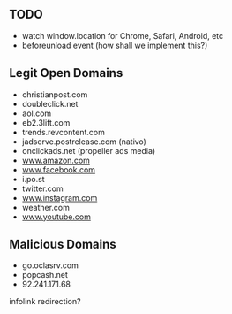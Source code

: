 ## TODO
* watch window.location for Chrome, Safari, Android, etc
* beforeunload event (how shall we implement this?)

## Legit Open Domains
* christianpost.com
* doubleclick.net
* aol.com
* eb2.3lift.com
* trends.revcontent.com
* jadserve.postrelease.com (nativo)
* onclickads.net (propeller ads media)
* www.amazon.com
* www.facebook.com
* i.po.st
* twitter.com
* www.instagram.com
* weather.com
* www.youtube.com

## Malicious Domains
* go.oclasrv.com
* popcash.net
* 92.241.171.68

infolink redirection?

